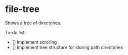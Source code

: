 # file-tree

Shows a tree of directories.

To-do list:
- [] Implement scrolling
- [] Implement tree structure for storing path directories

